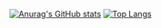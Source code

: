 [![Anurag's GitHub stats](https://github-readme-stats.vercel.app/api?username=JORUNOJOSTAR)](https://github.com/anuraghazra/github-readme-stats)
[![Top Langs](https://github-readme-stats.vercel.app/api/top-langs/?username=JORUNOJOSTAR)](https://github.com/anuraghazra/github-readme-stats)
